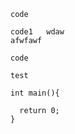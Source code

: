 `code`  

    code1   wdaw    
    afwfawf    
    

``code ``    

``test ``
``` 
int main(){

  return 0;
}
```
